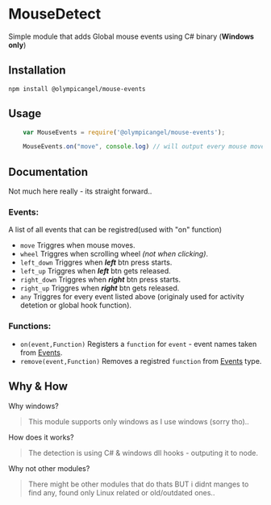 MouseDetect
=========

Simple module that adds Global mouse events using C# binary (**Windows only**)

## Installation

  `npm install @olympicangel/mouse-events`


## Usage
```js
    var MouseEvents = require('@olympicangel/mouse-events');

    MouseEvents.on("move", console.log) // will output every mouse movement, outputs something like: {action:"move",cords:[0,0]}
```


## Documentation
Not much here really - its straight forward..

### Events:
A list of all events that can be registred(used with "on" function)
- `move` Triggres when mouse moves.
- `wheel` Triggres when scrolling wheel *(not when clicking)*.
- `left_down` Triggres when ***left*** btn press starts.
- `left_up` Triggres when ***left*** btn gets released.
- `right_down` Triggres when ***right*** btn press starts.
- `right_up` Triggres when ***right*** btn gets released.
- `any` Triggres for every event listed above (originaly used for activity detetion or global hook function).

### Functions:
* ```on(event,Function)```  Registers a `function` for `event` - event names taken from [Events](###Events).
* ```remove(event,Function)```  Removes a registred `function` from [Events](###Events) type.


## Why & How
Why windows?
> This module supports only windows as I use windows (sorry tho)..

How does it works?
> The detection is using C# & windows dll hooks - outputing it to node.

Why not other modules?
> There might be other modules that do thats BUT i didnt manges to find any, found only Linux related or old/outdated ones..